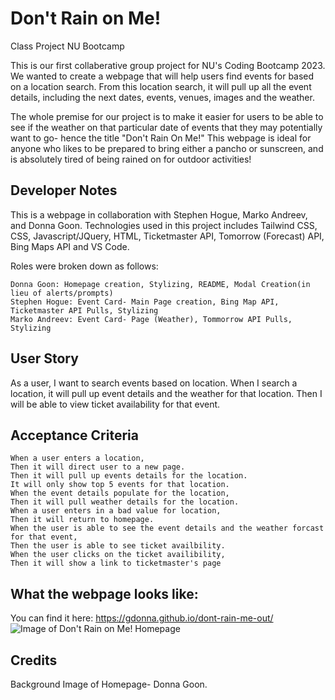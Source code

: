 # Don't Rain on Me!
Class Project NU Bootcamp

This is our first collaberative group project for NU's Coding Bootcamp 2023. We wanted to create a webpage that will help users find events for based on a location search. From this location search, it will pull up all the event details, including the next dates, events, venues, images and the weather.

The whole premise for our project is to make it easier for users to be able to see if the weather on that particular date of events that they may potentially want to go- hence the title "Don't Rain On Me!" This webpage is ideal for anyone who likes to be prepared to bring either a pancho or sunscreen, and is absolutely tired of being rained on for outdoor activities!

## Developer Notes

This is a webpage in collaboration with Stephen Hogue, Marko Andreev, and Donna Goon. Technologies used in this project includes Tailwind CSS, CSS, Javascript/JQuery, HTML, Ticketmaster API, Tomorrow (Forecast) API, Bing Maps API and VS Code. 

Roles were broken down as follows:

```
Donna Goon: Homepage creation, Stylizing, README, Modal Creation(in lieu of alerts/prompts)
Stephen Hogue: Event Card- Main Page creation, Bing Map API, Ticketmaster API Pulls, Stylizing 
Marko Andreev: Event Card- Page (Weather), Tommorrow API Pulls, Stylizing

```

## User Story

As a user, I want to search events based on location. 
When I search a location, it will pull up event details and the weather for that location. 
Then I will be able to view ticket availability for that event. 

## Acceptance Criteria
```
When a user enters a location,
Then it will direct user to a new page.
Then it will pull up events details for the location.
It will only show top 5 events for that location. 
When the event details populate for the location,
Then it will pull weather details for the location.
When a user enters in a bad value for location,
Then it will return to homepage.
When the user is able to see the event details and the weather forcast for that event,
Then the user is able to see ticket availbility.
When the user clicks on the ticket availibility,
Then it will show a link to ticketmaster's page
```

## What the webpage looks like:
You can find it here: https://gdonna.github.io/dont-rain-me-out/
![Image of Don't Rain on Me! Homepage](./assets/Images/127.0.0.1_5500_index.html%20(2).png)


## Credits
Background Image of Homepage- Donna Goon. 

